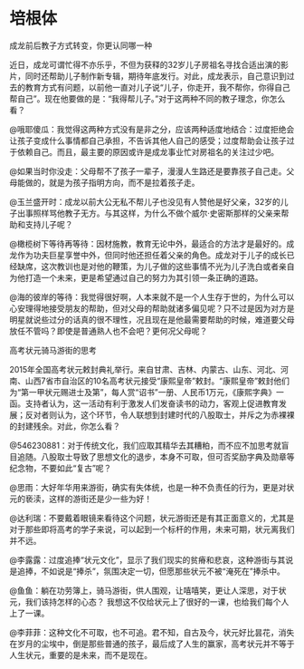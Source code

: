 # 培根体

成龙前后教子方式转变，你更认同哪一种 

近日，成龙可谓忙得不亦乐乎，不但为获释的32岁儿子房祖名寻找合适出演的影片，同时还帮助儿子制作新专辑，期待年底发行。对此，成龙表示，自己意识到过去的教育方式有问题，以前他一直对儿子说“儿子，你走开，我不帮你，你得自己帮自己”。现在他要做的是：“我得帮儿子。”对于这两种不同的教子理念，你怎么看？ 

@哦耶傻瓜：我觉得这两种方式没有是非之分，应该两种适度地结合：过度拒绝会让孩子变成什么事情都自己承担，不告诉其他人自己的感受；过度帮助会让孩子过于依赖自己。而且，最主要的原因或许是成龙事业忙对房祖名的关注过少吧。 

@如果当时你没走：父母帮不了孩子一辈子，漫漫人生路还是要靠孩子自己走。父母能做的，就是为孩子指明方向，而不是拉着孩子走。 

@玉兰盛开时：成龙以前大公无私不帮儿子也没见有人赞他是好父亲，32岁的儿子出事照样骂他教子无方。与其这样，为什么不做个威尔·史密斯那样的父亲来帮助和支持儿子呢？ 

@橄榄树下等待再等待：因材施教，教育无论中外，最适合的方法才是最好的。成龙作为功夫巨星享誉中外，但同时他还担任着父亲的角色。成龙对于儿子的成长已经缺席，这次教训也是对他的鞭策，为儿子做的这些事情不光为儿子洗白或者亲自为他打造一个未来，更是希望通过自己的努力为其引领一条正确的道路。 

@海的彼岸的等待：我觉得很好啊，人本来就不是一个人生存于世的，为什么可以心安理得地接受朋友的帮助，但对父母的帮助就诸多偏见呢？只不过是因为对方是明星就说些过分的话真的很不理性，况且现在是他最需要帮助的时候，难道要父母放任不管吗？即使是普通熟人也不会吧？更何况父母呢？ 

高考状元骑马游街的思考 

2015年全国高考状元敕封典礼举行。来自甘肃、吉林、内蒙古、山东、河北、河南、山西7省市自治区的10名高考状元接受“康熙皇帝”敕封。“康熙皇帝”敕封他们为“第一甲状元赐进士及第”，每人赏“诏书”一册、人民币1万元，《康熙字典》一函。支持者认为，这一活动有利于激发人们发奋读书的动力，客观上促进教育发展；反对者则认为，这个环节，令人联想到封建时代的八股取士，并斥之为赤裸裸的封建残余。对此，你怎么看？ 

@546230881：对于传统文化，我们应取其精华去其糟粕，而不应不加思考就盲目追随。八股取士导致了思想文化的退步，本身不可取，但可否奖励字典及勋章等纪念物，不要如此“复古”呢？ 

@思雨：大好年华用来游街，确实有失体统，也是一种不负责任的行为，更是对状元的亵渎，这样的游街还是少一些为好！ 

@达利瑞：不要戴着眼镜来看待这个问题，状元游街还是有其正面意义的，尤其是对于那些即将高考的学子来说，可以起到一个标杆的作用，未来可期，状元离我们并不远。 

@李露露：过度追捧“状元文化”，显示了我们现实的贫瘠和悲哀，这种游街与其说是追捧，不如说是“捧杀”，氛围决定一切，但愿那些状元不被“淹死在”捧杀中。 

@鱼鱼：躺在功劳簿上，骑马游街，供人围观，让嘻嘻笑，更让人深思，对于状元，我们该持怎样的心态？ 我想这不仅给状元上了很好的一课，也给我们每个人上了一课。 

@李菲菲：这种文化不可取，也不可追。君不知，自古及今，状元好比昙花，消失在岁月的尘埃中，倒是那些普通的孩子，最后成了人生的赢家，高考状元并不等于人生状元，重要的是未来，而不是现在。